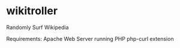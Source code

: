 # wikitroller


Randomly Surf Wikipedia

Requirements:
Apache Web Server running PHP
php-curl extension

